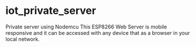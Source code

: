 # iot_private_server
Private server using Nodemcu
This ESP8266 Web Server is mobile responsive and 
it can be accessed with any device that as a browser in your local network.

